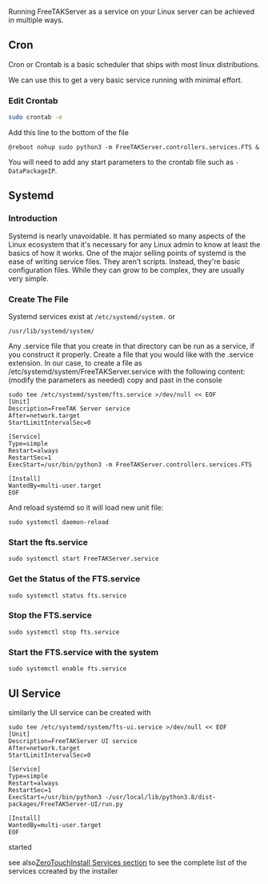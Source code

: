 Running FreeTAKServer as a service on your Linux server can be achieved in multiple ways.

## Cron
Cron or Crontab is a basic scheduler that ships with most linux distributions.

We can use this to get a very basic service running with minimal effort.

### Edit Crontab
```bash
sudo crontab -e
```

Add this line to the bottom of the file

```
@reboot nohup sudo python3 -m FreeTAKServer.controllers.services.FTS &
```

You will need to add any start parameters to the crontab file such as `-DataPackageIP`.

## Systemd

### Introduction
Systemd is nearly unavoidable. It has permiated so many aspects of the Linux ecosystem that it's necessary for any Linux admin to know at least the basics of how it works. 
One of the major selling points of systemd is the ease of writing service files. 
They aren't scripts. Instead, they're basic configuration files. While they can grow to be complex, they are usually very simple.

### Create The File
Systemd services exist at 
```/etc/systemd/system.```
or
```
/usr/lib/systemd/system/
```
Any .service file that you create in that directory can be run as a service, if you construct it properly. 
Create a file that you would like with the .service extension. 
In our case, to create a file as /etc/systemd/system/FreeTAKServer.service with the following content:
(modify the parameters as needed)
copy and past in the console

```
sudo tee /etc/systemd/system/fts.service >/dev/null << EOF
[Unit]
Description=FreeTAK Server service
After=network.target
StartLimitIntervalSec=0

[Service]
Type=simple
Restart=always
RestartSec=1
ExecStart=/usr/bin/python3 -m FreeTAKServer.controllers.services.FTS

[Install]
WantedBy=multi-user.target
EOF
```

And reload systemd so it will load new unit file:
```
sudo systemctl daemon-reload
```

### Start the fts.service
```
sudo systemctl start FreeTAKServer.service
```

### Get the Status of the FTS.service
```
sudo systemctl status fts.service
```

### Stop the FTS.service
```
sudo systemctl stop fts.service
```

### Start the FTS.service with the system
```
sudo systemctl enable fts.service
```

## UI Service
similarly the UI service can be created with 
```
sudo tee /etc/systemd/system/fts-ui.service >/dev/null << EOF
[Unit]
Description=FreeTAKServer UI service
After=network.target
StartLimitIntervalSec=0

[Service]
Type=simple
Restart=always
RestartSec=1
ExecStart=/usr/bin/python3 -/usr/local/lib/python3.8/dist-packages/FreeTAKServer-UI/run.py

[Install]
WantedBy=multi-user.target
EOF
```


started 

see also[ZeroTouchInstall Services section](https://freetakteam.github.io/FreeTAKServer-User-Docs/Installation/Ansible/ZeroTouchInstall/) to see the complete list of the services ccreated by the installer
